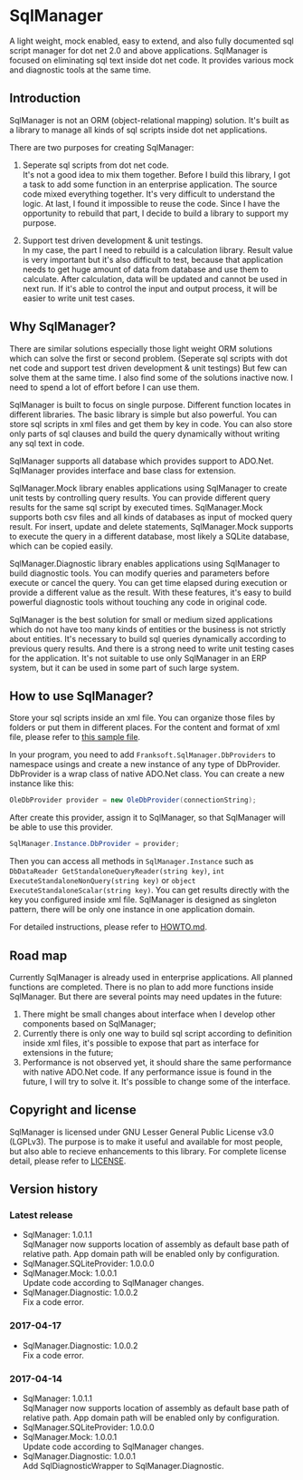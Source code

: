 # SqlManager
A light weight, mock enabled, easy to extend, and also fully documented sql script manager for dot net 2.0 and above
applications. SqlManager is focused on eliminating sql text inside dot net code. It provides various mock and diagnostic
tools at the same time.

## Introduction
SqlManager is not an ORM (object-relational mapping) solution. It's built as a library to manage all kinds of sql
scripts inside dot net applications.

There are two purposes for creating SqlManager:

1. Seperate sql scripts from dot net code.  
    It's not a good idea to mix them together. Before I build this library, I got a task to add some function in an
    enterprise application. The source code mixed everything together. It's very difficult to understand the logic. At
    last, I found it impossible to reuse the code. Since I have the opportunity to rebuild that part, I decide to build
    a library to support my purpose.

2. Support test driven development & unit testings.  
    In my case, the part I need to rebuild is a calculation library. Result value is very important but it's also
    difficult to test, because that application needs to get huge amount of data from database and use them to
    calculate. After calculation, data will be updated and cannot be used in next run. If it's able to control the input
    and output process, it will be easier to write unit test cases.

## Why SqlManager?
There are similar solutions especially those light weight ORM solutions which can solve the first or second problem.
(Seperate sql scripts with dot net code and support test driven development & unit testings) But few can solve them at
the same time. I also find some of the solutions inactive now. I need to spend a lot of effort before I can use them.

SqlManager is built to focus on single purpose. Different function locates in different libraries. The basic library is
simple but also powerful. You can store sql scripts in xml files and get them by key in code. You can also store only
parts of sql clauses and build the query dynamically without writing any sql text in code.

SqlManager supports all database which provides support to ADO.Net. SqlManager provides interface and base class for
extension.

SqlManager.Mock library enables applications using SqlManager to create unit tests by controlling query results. You can
provide different query results for the same sql script by executed times. SqlManager.Mock supports both csv files and
all kinds of databases as input of mocked query result. For insert, update and delete statements, SqlManager.Mock 
supports to execute the query in a different database, most likely a SQLite database, which can be copied easily.

SqlManager.Diagnostic library enables applications using SqlManager to build diagnostic tools. You can modify queries
and parameters before execute or cancel the query. You can get time elapsed during execution or provide a different
value as the result. With these features, it's easy to build powerful diagnostic tools without touching any code in
original code.

SqlManager is the best solution for small or medium sized applications which do not have too many kinds of entities or
the business is not strictly about entities. It's necessary to build sql queries dynamically according to previous query
results. And there is a strong need to write unit testing cases for the application. It's not suitable to use only 
SqlManager in an ERP system, but it can be used in some part of such large system.

## How to use SqlManager?
Store your sql scripts inside an xml file. You can organize those files by folders or put them in different places. For
the content and format of xml file, please refer to [this sample file](SqlManager/StandaloneQueries_Sample.xml).

In your program, you need to add `Franksoft.SqlManager.DbProviders` to namespace usings and create a new instance of
any type of DbProvider. DbProvider is a wrap class of native ADO.Net class. You can create a new instance like this:

```C#
OleDbProvider provider = new OleDbProvider(connectionString);
```

After create this provider, assign it to SqlManager, so that SqlManager will be able to use this provider.

```C#
SqlManager.Instance.DbProvider = provider;
```

Then you can access all methods in `SqlManager.Instance` such as `DbDataReader GetStandaloneQueryReader(string key)`,
`int ExecuteStandaloneNonQuery(string key)` or `object ExecuteStandaloneScalar(string key)`. You can get results
directly with the key you configured inside xml file. SqlManager is designed as singleton pattern, there will be only
one instance in one application domain.

For detailed instructions, please refer to [HOWTO.md](HOWTO.md).

## Road map
Currently SqlManager is already used in enterprise applications. All planned functions are completed. There is no plan
to add more functions inside SqlManager. But there are several points may need updates in the future:

1. There might be small changes about interface when I develop other components based on SqlManager;
2. Currently there is only one way to build sql script according to definition inside xml files, it's possible to expose
that part as interface for extensions in the future;
3. Performance is not observed yet, it should share the same performance with native ADO.Net code. If any performance
issue is found in the future, I will try to solve it. It's possible to change some of the interface.

## Copyright and license
SqlManager is licensed under GNU Lesser General Public License v3.0 (LGPLv3). The purpose is to make it useful and
available for most people, but also able to recieve enhancements to this library. For complete license detail, please
refer to [LICENSE](LICENSE).

## Version history
### Latest release
* SqlManager: 1.0.1.1  
    SqlManager now supports location of assembly as default base path of relative path. App domain path will be enabled
    only by configuration.
* SqlManager.SQLiteProvider: 1.0.0.0  
* SqlManager.Mock: 1.0.0.1  
    Update code according to SqlManager changes.
* SqlManager.Diagnostic: 1.0.0.2  
    Fix a code error.

### 2017-04-17
* SqlManager.Diagnostic: 1.0.0.2  
    Fix a code error.

### 2017-04-14
* SqlManager: 1.0.1.1  
    SqlManager now supports location of assembly as default base path of relative path. App domain path will be enabled
    only by configuration.
* SqlManager.SQLiteProvider: 1.0.0.0  
* SqlManager.Mock: 1.0.0.1  
    Update code according to SqlManager changes.
* SqlManager.Diagnostic: 1.0.0.1  
    Add SqlDiagnosticWrapper to SqlManager.Diagnostic.